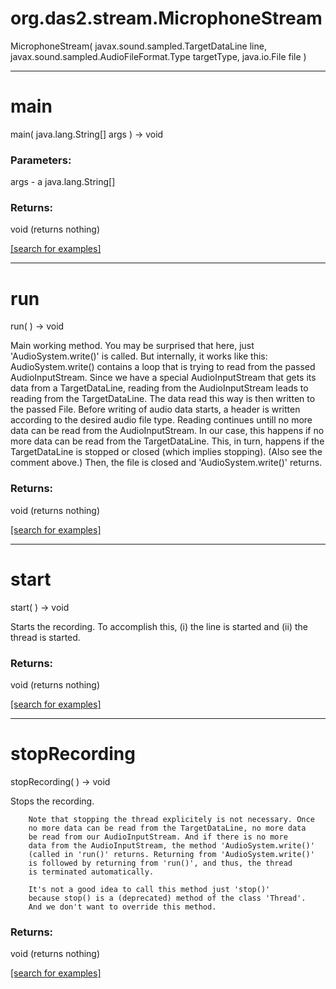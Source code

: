 # org.das2.stream.MicrophoneStream
MicrophoneStream( javax.sound.sampled.TargetDataLine line, javax.sound.sampled.AudioFileFormat.Type targetType, java.io.File file )


***
<a name="main"></a>
# main
main( java.lang.String[] args ) &rarr; void



### Parameters:
args - a java.lang.String[]

### Returns:
void (returns nothing)


<a href="https://github.com/autoplot/dev/search?q=main&unscoped_q=main">[search for examples]</a>

***
<a name="run"></a>
# run
run(  ) &rarr; void

Main working method.
	    You may be surprised that here, just 'AudioSystem.write()' is
	    called. But internally, it works like this: AudioSystem.write()
	    contains a loop that is trying to read from the passed
	    AudioInputStream. Since we have a special AudioInputStream
	    that gets its data from a TargetDataLine, reading from the
	    AudioInputStream leads to reading from the TargetDataLine. The
	    data read this way is then written to the passed File. Before
	    writing of audio data starts, a header is written according
	    to the desired audio file type. Reading continues untill no
	    more data can be read from the AudioInputStream. In our case,
	    this happens if no more data can be read from the TargetDataLine.
	    This, in turn, happens if the TargetDataLine is stopped or closed
	    (which implies stopping). (Also see the comment above.) Then,
	    the file is closed and 'AudioSystem.write()' returns.

### Returns:
void (returns nothing)


<a href="https://github.com/autoplot/dev/search?q=run&unscoped_q=run">[search for examples]</a>

***
<a name="start"></a>
# start
start(  ) &rarr; void

Starts the recording.
	    To accomplish this, (i) the line is started and (ii) the
	    thread is started.

### Returns:
void (returns nothing)


<a href="https://github.com/autoplot/dev/search?q=start&unscoped_q=start">[search for examples]</a>

***
<a name="stopRecording"></a>
# stopRecording
stopRecording(  ) &rarr; void

Stops the recording.

	    Note that stopping the thread explicitely is not necessary. Once
	    no more data can be read from the TargetDataLine, no more data
	    be read from our AudioInputStream. And if there is no more
	    data from the AudioInputStream, the method 'AudioSystem.write()'
	    (called in 'run()' returns. Returning from 'AudioSystem.write()'
	    is followed by returning from 'run()', and thus, the thread
	    is terminated automatically.

	    It's not a good idea to call this method just 'stop()'
	    because stop() is a (deprecated) method of the class 'Thread'.
	    And we don't want to override this method.

### Returns:
void (returns nothing)


<a href="https://github.com/autoplot/dev/search?q=stopRecording&unscoped_q=stopRecording">[search for examples]</a>

